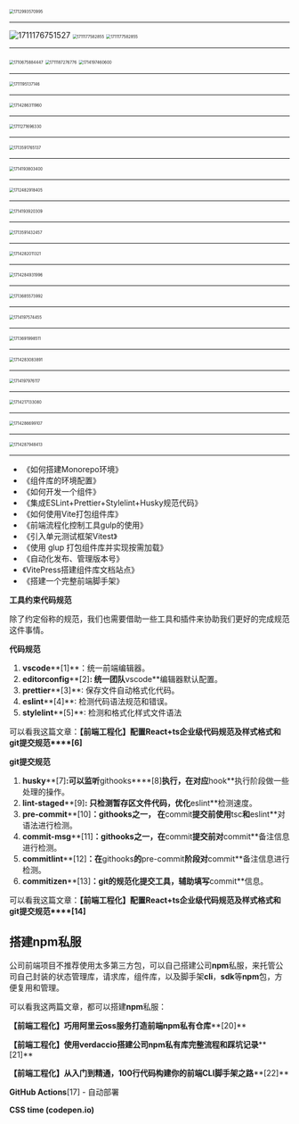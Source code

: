 

<img src="C:\Users\Administrator\AppData\Roaming\Typora\typora-user-images\1712993570995.png" alt="1712993570995" style="zoom:50%;" />

------

<img src="C:\Users\Administrator\AppData\Roaming\Typora\typora-user-images\1711176751527.png" alt="1711176751527" />

<img src="C:\Users\Administrator\AppData\Roaming\Typora\typora-user-images\1711177582855.png" alt="1711177582855" style="zoom: 50%;" />

<img src="C:\Users\Administrator\AppData\Roaming\Typora\typora-user-images\1711177582855.png" alt="1711177582855" style="zoom: 50%;" />

------

<img src="C:\Users\Administrator\AppData\Roaming\Typora\typora-user-images\1710675884447.png" alt="1710675884447" style="zoom:50%;" />

<img src="C:\Users\Administrator\AppData\Roaming\Typora\typora-user-images\1711187276776.png" alt="1711187276776" style="zoom: 50%;" />

<img src="C:\Users\Administrator\AppData\Roaming\Typora\typora-user-images\1714197460600.png" alt="1714197460600" style="zoom:50%;" />

------

<img src="C:\Users\Administrator\AppData\Roaming\Typora\typora-user-images\1711195137146.png" alt="1711195137146" style="zoom:50%;" />

------

<img src="C:\Users\Administrator\AppData\Roaming\Typora\typora-user-images\1714286311960.png" alt="1714286311960" style="zoom:50%;" />

------

<img src="C:\Users\Administrator\AppData\Roaming\Typora\typora-user-images\1711271696330.png" alt="1711271696330" style="zoom:50%;" />

------

<img src="C:\Users\Administrator\AppData\Roaming\Typora\typora-user-images\1713591765137.png" alt="1713591765137" style="zoom:50%;" />

------

<img src="C:\Users\Administrator\AppData\Roaming\Typora\typora-user-images\1714193803400.png" alt="1714193803400" style="zoom:50%;" />

------

<img src="C:\Users\Administrator\AppData\Roaming\Typora\typora-user-images\1712482918405.png" alt="1712482918405" style="zoom:50%;" />

------

<img src="C:\Users\Administrator\AppData\Roaming\Typora\typora-user-images\1714193920309.png" alt="1714193920309" style="zoom:50%;" />

------

<img src="C:\Users\Administrator\AppData\Roaming\Typora\typora-user-images\1713591432457.png" alt="1713591432457" style="zoom:50%;" />

------

<img src="C:\Users\Administrator\AppData\Roaming\Typora\typora-user-images\1714282011321.png" alt="1714282011321" style="zoom:50%;" />

------

<img src="C:\Users\Administrator\AppData\Roaming\Typora\typora-user-images\1714284931996.png" alt="1714284931996" style="zoom:50%;" />

------

<img src="C:\Users\Administrator\AppData\Roaming\Typora\typora-user-images\1713685573992.png" alt="1713685573992" style="zoom:50%;" />

------

<img src="C:\Users\Administrator\AppData\Roaming\Typora\typora-user-images\1714197574455.png" alt="1714197574455" style="zoom:50%;" />

------

<img src="C:\Users\Administrator\AppData\Roaming\Typora\typora-user-images\1713691998511.png" alt="1713691998511" style="zoom:50%;" />

------

<img src="C:\Users\Administrator\AppData\Roaming\Typora\typora-user-images\1714283083891.png" alt="1714283083891" style="zoom:50%;" />

------

<img src="C:\Users\Administrator\AppData\Roaming\Typora\typora-user-images\1714197976117.png" alt="1714197976117" style="zoom:50%;" />

------

<img src="C:\Users\Administrator\AppData\Roaming\Typora\typora-user-images\1714217133080.png" alt="1714217133080" style="zoom:50%;" />

------

<img src="C:\Users\Administrator\AppData\Roaming\Typora\typora-user-images\1714286699107.png" alt="1714286699107" style="zoom:50%;" />

------

<img src="C:\Users\Administrator\AppData\Roaming\Typora\typora-user-images\1714287948413.png" alt="1714287948413" style="zoom:50%;" />

------



- 《如何搭建Monorepo环境》
- 《组件库的环境配置》
- 《如何开发一个组件》
- 《集成ESLint+Prettier+Stylelint+Husky规范代码》
- 《如何使用Vite打包组件库》
- 《前端流程化控制工具gulp的使用》
- 《引入单元测试框架Vitest》
- 《使用 glup 打包组件库并实现按需加载》
- 《自动化发布、管理版本号》
- 《VitePress搭建组件库文档站点》
- 《搭建一个完整前端脚手架》



**工具约束代码规范**

除了约定俗称的规范，我们也需要借助一些工具和插件来协助我们更好的完成规范这件事情。

**代码规范**

1. **vscode****[1]**：统一前端编辑器。
2. **editorconfig****[2]**: 统一团队**vscode**编辑器默认配置。
3. **prettier****[3]**: 保存文件自动格式化代码。
4. **eslint****[4]**: 检测代码语法规范和错误。
5. **stylelint****[5]**: 检测和格式化样式文件语法

可以看我这篇文章：**【前端工程化】配置React+ts企业级代码规范及样式格式和git提交规范****[6]**

**git提交规范**

1. **husky****[7]**:可以监听**githooks****[8]**执行，在对应**hook**执行阶段做一些处理的操作。
2. **lint-staged****[9]**: 只检测暂存区文件代码，优化**eslint**检测速度。
3. **pre-commit****[10]**：**githooks**之一， 在**commit**提交前使用**tsc**和**eslint**对语法进行检测。
4. **commit-msg****[11]**：**githooks**之一，在**commit**提交前对**commit**备注信息进行检测。
5. **commitlint****[12]**：在**githooks**的**pre-commit**阶段对**commit**备注信息进行检测。
6. **commitizen****[13]**：**git**的规范化提交工具，辅助填写**commit**信息。

可以看我这篇文章：**【前端工程化】配置React+ts企业级代码规范及样式格式和git提交规范****[14]**



##  搭建npm私服

公司前端项目不推荐使用太多第三方包，可以自己搭建公司**npm**私服，来托管公司自己封装的状态管理库，请求库，组件库，以及脚手架**cli**，**sdk**等**npm**包，方便复用和管理。

可以看我这两篇文章，都可以搭建**npm**私服：

**【前端工程化】巧用阿里云oss服务打造前端npm私有仓库****[20]**

**【前端工程化】使用verdaccio搭建公司npm私有库完整流程和踩坑记录****[21]**



**【前端工程化】从入门到精通，100行代码构建你的前端CLI脚手架之路****[22]**



 **GitHub Actions**[17] - 自动部署



**CSS time (codepen.io)**

